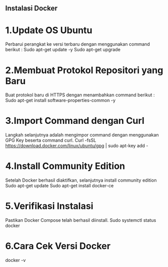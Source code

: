 ## Instalasi Docker

# 1.Update OS Ubuntu
Perbarui perangkat ke versi terbaru dengan menggunakan command berikut :
Sudo apt-get update -y
Sudo apt-get upgrade




# 2.Membuat Protokol Repositori yang Baru
Buat protokol baru di HTTPS dengan menambahkan command berikut :
Sudo apt-get install software-properties-common -y



# 3.Import Command dengan Curl
Langkah selanjutnya adalah mengimpor command dengan menggunakan GPG Key beserta command curl.
Curl -fsSL https://download.docker.com/linux/ubuntu/gpg | sudo apt-key add -


# 4.Install Community Edition
Setelah Docker berhasil diaktifkan, selanjutnya install community edition
Sudo apt-get update
Sudo apt-get install docker-ce




# 5.Verifikasi Instalasi
Pastikan Docker Compose telah berhasil diinstall.
Sudo systemctl status docker



# 6.Cara Cek Versi Docker
docker -v
